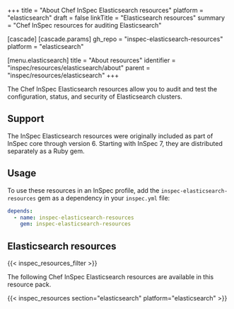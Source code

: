 +++
title = "About Chef InSpec Elasticsearch resources"
platform = "elasticsearch"
draft = false
linkTitle = "Elasticsearch resources"
summary = "Chef InSpec resources for auditing Elasticsearch"

[cascade]
  [cascade.params]
    gh_repo = "inspec-elasticsearch-resources"
    platform = "elasticsearch"

[menu.elasticsearch]
title = "About resources"
identifier = "inspec/resources/elasticsearch/about"
parent = "inspec/resources/elasticsearch"
+++

The Chef InSpec Elasticsearch resources allow you to audit and test the configuration, status, and security of Elasticsearch clusters.

## Support

The InSpec Elasticsearch resources were originally included as part of InSpec core through version 6. Starting with InSpec 7, they are distributed separately as a Ruby gem.

## Usage

To use these resources in an InSpec profile, add the `inspec-elasticsearch-resources` gem as a dependency in your `inspec.yml` file:

```yaml
depends:
  - name: inspec-elasticsearch-resources
    gem: inspec-elasticsearch-resources
```

## Elasticsearch resources

{{< inspec_resources_filter >}}

The following Chef InSpec Elasticsearch resources are available in this resource pack.

{{< inspec_resources section="elasticsearch" platform="elasticsearch" >}}
